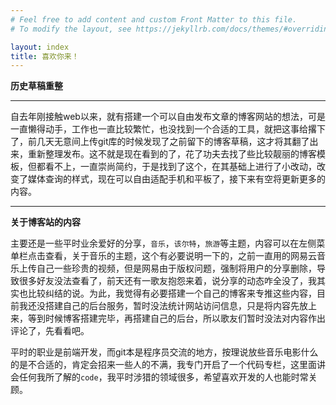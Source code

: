 ```yaml
---
# Feel free to add content and custom Front Matter to this file.
# To modify the layout, see https://jekyllrb.com/docs/themes/#overriding-theme-defaults

layout: index
title: 喜欢你来！
---
```



**历史草稿重整**

***

自去年刚接触web以来，就有搭建一个可以自由发布文章的博客网站的想法，可是一直懒得动手，工作也一直比较繁忙，也没找到一个合适的工具，就把这事给撂下了，前几天无意间上传git库的时候发现了之前留下的博客草稿，这才将其翻了出来，重新整理发布。这不就是现在看到的了，花了功夫去找了些比较靓丽的博客模板，但都看不上，一直崇尚简约，于是找到了这个，在其基础上进行了小改动，改变了媒体查询的样式，现在可以自由适配手机和平板了，接下来有空将更新更多的内容。

***

**关于博客站的内容**

主要还是一些平时业余爱好的分享，`音乐`，`该尔特`，`旅游`等主题，内容可以在左侧菜单栏点击查看，关于音乐的主题，这个有必要说明一下的，之前一直用的网易云音乐上传自己一些珍贵的视频，但是网易由于版权问题，强制将用户的分享删除，导致很多好友没法查看了，前天还有一歌友抱怨来着，说分享的动态咋全没了，我其实也比较纠结的说。为此，我觉得有必要搭建一个自己的博客来专推这些内容，目前我还没搭建自己的后台服务，暂时没法统计网站访问信息，只是将内容先放上来，等到时候博客搭建完毕，再搭建自己的后台，所以歌友们暂时没法对内容作出评论了，先看看吧。

平时的职业是前端开发，而git本是程序员交流的地方，按理说放些音乐电影什么的是不合适的，肯定会招来一些人的不满，我专门开启了一个代码专栏，这里面讲会任何我所了解的`code`，我平时涉猎的领域很多，希望喜欢开发的人也能时常关顾。